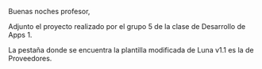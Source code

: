 Buenas noches profesor,

Adjunto el proyecto realizado por el grupo 5 de la clase de Desarrollo de Apps 1.

La pestaña donde se encuentra la plantilla modificada de Luna v1.1 es la de Proveedores. 
